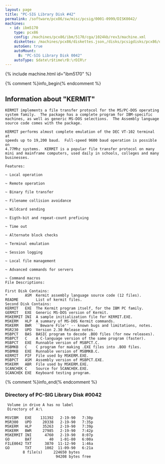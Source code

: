 ```yaml
---
layout: page
title: "PC-SIG Library Disk #42"
permalink: /software/pcx86/sw/misc/pcsig/0001-0999/DISK0042/
machines:
  - id: ibm5170
    type: pcx86
    config: /machines/pcx86/ibm/5170/cga/1024kb/rev3/machine.xml
    diskettes: /machines/pcx86/diskettes.json,/disks/pcsigdisks/pcx86/diskettes.json
    autoGen: true
    autoMount:
      B: "PC-SIG Library Disk 0042"
    autoType: $date\r$time\rB:\rDIR\r
---
```


{% include machine.html id="ibm5170" %}

{% comment %}info_begin{% endcomment %}

## Information about "KERMIT"

    KERMIT implements a file transfer protocol for the MS/PC-DOS operating
    system family.  The package has a complete program for IBM-specific
    machines, as well as generic MS-DOS selections.  The Assembly language
    source code comes with the package.
    
    KERMIT performs almost complete emulation of the DEC VT-102 terminal at
    speeds up to 19,200 baud.  Full-speed 9600 baud operation is possible on
    4.77Mhz systems.  KERMIT is a popular file transfer protocol on many
    mini and mainframe computers, used daily in schools, colleges and many
    businesses.
    
    Features:
    
    ~ Local operation
    
    ~ Remote operation
    
    ~ Binary file transfer
    
    ~ Filename collision avoidance
    
    ~ Wildcard sending
    
    ~ Eigth-bit and repeat-count prefixing
    
    ~ Time out
    
    ~ Alternate block checks
    
    ~ Terminal emulation
    
    ~ Session logging
    
    ~ Local file management
    
    ~ Advanced commands for servers
    
    ~ Command macros
    File Descriptions:
    
    First Disk Contains:
    *        ASM  Kermit assembly language source code (12 files).
    README        List of kermit files.
    Second Disk Contains:
    KERMIT   EXE  The Kermit program itself, for the IBM PC family.
    GERMIT   EXE  Generic MS-DOS version of Kermit.
    MSKERMIT INI  A sample initialization file for KERMIT.EXE.
    MSKERM   HLP  A summary of MS-DOS Kermit commands.
    MSKERM   BWR  ``Beware File'' -- known bugs and limitations, notes.
    MSR230   UPD  Version 2.30 Release notes.
    MSBPCT   BAS  BASIC program to decode .BOO files (for new releases).
    MSBPCT   C    A C-language version of the same program (faster).
    MSBPCT   EXE  Runnable version of MSBPCT.C.
    MSBMKB   C    C program for making .EXE files into .BOO files.
    MSBMKB   EXE  Runnable version of MSBMKB.C.
    KERMIT   PIF  File used by MSKERM.EXE.
    MSBPCT   ASM  Assembly version of MSBPCT.EXE.
    MSKERM   ABR  File used by MSKERM.EXE.
    SCANCHEK C    Source for SCANCHEK.EXE.
    SCANCHEK EXE  Keyboard testing program.
{% comment %}info_end{% endcomment %}


### Directory of PC-SIG Library Disk #0042

     Volume in drive A has no label
     Directory of A:\

    MSVIBM   EXE    131392   2-19-90   7:30p
    MSR300   UPD     20338   2-19-90   7:35p
    MSKERM   HLP     35263   2-19-90   7:39p
    MSKERM   BWR     27985   2-19-90   7:42p
    MSKERMIT INI      4760   2-19-90   8:07p
    GO       BAT        40   1-01-80   6:00a
    FILE0042 TXT      3870  11-12-90   1:46a
    GO       TXT      1002  11-09-90   6:21a
            8 file(s)     224650 bytes
                           94208 bytes free
